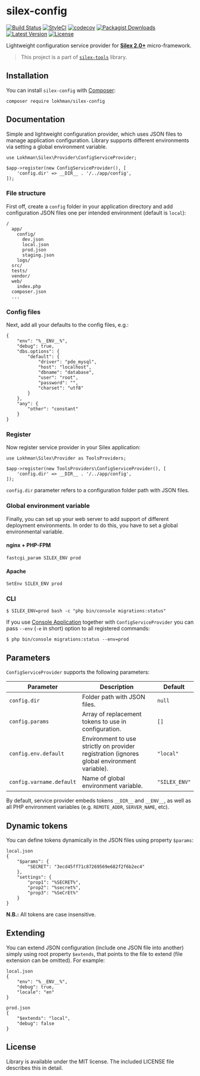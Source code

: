 # silex-config

[![Build Status](https://travis-ci.org/lokhman/silex-config.svg?branch=master)](https://travis-ci.org/lokhman/silex-config)
[![StyleCI](https://styleci.io/repos/39203466/shield?branch=master)](https://styleci.io/repos/39203466)
[![codecov](https://codecov.io/gh/lokhman/silex-config/branch/master/graph/badge.svg)](https://codecov.io/gh/lokhman/silex-config)
[![Packagist Downloads](https://img.shields.io/packagist/dt/lokhman/silex-config.svg)](https://packagist.org/packages/lokhman/silex-config)
[![Latest Version](https://img.shields.io/packagist/v/lokhman/silex-config.svg)](https://github.com/lokhman/silex-config/releases)
[![License](https://img.shields.io/packagist/l/lokhman/silex-config.svg)](https://packagist.org/packages/lokhman/silex-config)

Lightweight configuration service provider for [**Silex 2.0+**](http://silex.sensiolabs.org/) micro-framework.

> This project is a part of [`silex-tools`](https://github.com/lokhman/silex-tools) library.

## <a name="installation"></a>Installation
You can install `silex-config` with [Composer](http://getcomposer.org):

    composer require lokhman/silex-config

## <a name="documentation"></a>Documentation
Simple and lightweight configuration provider, which uses JSON files to manage application configuration. Library
supports different environments via setting a global environment variable.

    use Lokhman\Silex\Provider\ConfigServiceProvider;

    $app->register(new ConfigServiceProvider(), [
        'config.dir' => __DIR__ . '/../app/config',
    ]);

### File structure
First off, create a `config` folder in your application directory and add configuration JSON files one per intended
environment (default is `local`):

    /
      app/
        config/
          dev.json
          local.json
          prod.json
          staging.json
        logs/
      src/
      tests/
      vendor/
      web/
        index.php
      composer.json
      ...

### Config files
Next, add all your defaults to the config files, e.g.:

    {
        "env": "%__ENV__%",
        "debug": true,
        "dbs.options": {
            "default": {
                "driver": "pdo_mysql",
                "host": "localhost",
                "dbname": "database",
                "user": "root",
                "password": "",
                "charset": "utf8"
            }
        },
        "any": {
            "other": "constant"
        }
    }

### Register
Now register service provider in your Silex application:

    use Lokhman\Silex\Provider as ToolsProviders;

    $app->register(new ToolsProviders\ConfigServiceProvider(), [
        'config.dir' => __DIR__ . '/../app/config',
    ]);

`config.dir` parameter refers to a configuration folder path with JSON files.

### Global environment variable
Finally, you can set up your web server to add support of different deployment environments. In order to do this, you
have to set a global environmental variable.

#### nginx + PHP-FPM

    fastcgi_param SILEX_ENV prod

#### Apache

    SetEnv SILEX_ENV prod

### CLI

    $ SILEX_ENV=prod bash -c "php bin/console migrations:status"

If you use [Console Application](https://github.com/lokhman/silex-consile) together with `ConfigServiceProvider` you can
pass `--env` (`-e` in short) option to all registered commands:

    $ php bin/console migrations:status --env=prod

## Parameters

`ConfigServiceProvider` supports the following parameters:

| Parameter                | Description                                                                                 | Default       |
|--------------------------|---------------------------------------------------------------------------------------------|---------------|
| `config.dir`             | Folder path with JSON files.                                                                | `null`        |
| `config.params`          | Array of replacement tokens to use in configuration.                                        | `[]`          |
| `config.env.default`     | Environment to use strictly on provider registration (ignores global environment variable). | `"local"`     |
| `config.varname.default` | Name of global environment variable.                                                        | `"SILEX_ENV"` |

By default, service provider embeds tokens `__DIR__` and `__ENV__`, as well as all PHP environment variables (e.g.
`REMOTE_ADDR`, `SERVER_NAME`, etc).

## Dynamic tokens

You can define tokens dynamically in the JSON files using property `$params`:

    local.json
    {
        "$params": {
            "SECRET": "3ecd45ff71c87269569e682f2f6b2ec4"
        },
        "settings": {
            "prop1": "%SECRET%",
            "prop2": "%secret%",
            "prop3": "%SeCrEt%"
        }
    }

**N.B.:** All tokens are case insensitive.

## Extending

You can extend JSON configuration (include one JSON file into another) simply using root property `$extends`, that
points to the file to extend (file extension can be omitted). For example:

    local.json
    {
        "env": "%__ENV__%",
        "debug": true,
        "locale": "en"
    }

    prod.json
    {
        "$extends": "local",
        "debug": false
    }

## <a name="license"></a>License
Library is available under the MIT license. The included LICENSE file describes this in detail.
